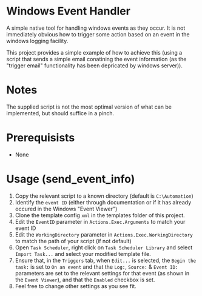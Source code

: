 # Windows Event Handler

A simple native tool for handling windows events as they occur.
It is not immediately obvious how to trigger some action based on an event in the windows logging facility.

This project provides a simple example of how to achieve this (using a script that sends a simple email conatining the event information (as the "trigger email" functionality has been depricated by windows server)).

# Notes

The supplied script is not the most optimal version of what can be implemented, but should suffice in a pinch.

# Prerequisists 

- None

# Usage (send_event_info)

1. Copy the relevant script to a known directory (default is ``C:\Automation``)
2. Identify the ``event ID`` (either through documentation or if it has already occured in the Windows "Event Viewer")
3. Clone the template config ``xml`` in the templates folder of this project.
4. Edit the ``EventID`` parameter in ``Actions.Exec.Arguments`` to match your event ID
5. Edit the ``WorkingDirectory`` parameter in ``Actions.Exec.WorkingDirectory`` to match the path of your script (if not default)
6. Open ``Task Scheduler``, right click on ``Task Scheduler Library`` and select ``Import Task...`` and select your modified template file.
7. Ensure that, in the ``Triggers`` tab, when ``Edit...`` is selected, the ``Begin the task:`` is set to ``On an event`` and that the ``Log:``, ``Source:`` & ``Event ID:`` parameters are set to the relevant settings for that event (as shown in the ``Event Viewer``), and that the ``Enabled`` checkbox is set.
8. Feel free to change other settings as you see fit.
